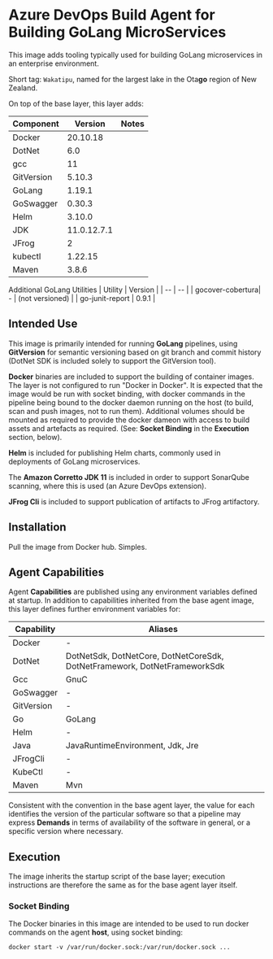 # Azure DevOps Build Agent for Building GoLang MicroServices

This image adds tooling typically used for building GoLang microservices in an enterprise environment.

Short tag: `Wakatipu`, named for the largest lake in the Ota**go** region of New Zealand.

On top of the base layer, this layer adds:

| Component | Version | Notes |
| -- | -- | -- |
| Docker | 20.10.18 |
| DotNet | 6.0 |
| gcc | 11 |
| GitVersion | 5.10.3 |
| GoLang | 1.19.1 |
| GoSwagger | 0.30.3 |
| Helm | 3.10.0 |
| JDK | 11.0.12.7.1 |
| JFrog | 2 |
| kubectl | 1.22.15 |
| Maven | 3.8.6 |

Additional GoLang Utilities
| Utility | Version |
| -- | -- |
| gocover-cobertura| - | (not versioned) |
| go-junit-report | 0.9.1 |


## Intended Use

This image is primarily intended for running **GoLang** pipelines, using **GitVersion** for semantic versioning based on git branch and commit history (DotNet SDK is included solely to support the GitVersion tool).

**Docker** binaries are included to support the building of container images.  The layer is not configured to run "Docker in Docker".  It is expected that the image would be run with socket binding, with docker commands in the pipeline being bound to the docker daemon running on the host (to build, scan and push images, not to run them).  Additional volumes should be mounted as required to provide the docker dameon with access to build assets and artefacts as required.  (See: **Socket Binding** in the **Execution** section, below).

**Helm** is included for publishing Helm charts, commonly used in deployments of GoLang microservices.

The **Amazon Corretto JDK 11** is included in order to support SonarQube scanning, where this is used (an Azure DevOps extension).

**JFrog Cli** is included to support publication of artifacts to JFrog artifactory.


## Installation

Pull the image from Docker hub.  Simples.


## Agent Capabilities

Agent **Capabilities** are published using any environment variables defined at startup.  In addition to capabilities inherited from the base agent image, this layer defines further environment variables for:

| Capability  | Aliases |
| ----------- | ------- |
| Docker      | - |
| DotNet      | DotNetSdk, DotNetCore, DotNetCoreSdk, DotNetFramework, DotNetFrameworkSdk |
| Gcc         | GnuC |
| GoSwagger   | - |
| GitVersion  | - |
| Go          | GoLang |
| Helm        | - |
| Java        | JavaRuntimeEnvironment, Jdk, Jre |
| JFrogCli    | - |
| KubeCtl     | - |
| Maven       | Mvn |


Consistent with the convention in the base agent layer, the value for each identifies the version of the particular software so that a pipeline may express **Demands** in terms of availability of the software in general, or a specific version where necessary.


## Execution

The image inherits the startup script of the base layer; execution instructions are therefore the same as for the base agent layer itself.


### Socket Binding
The Docker binaries in this image are intended to be used to run docker commands on the agent **host**, using socket binding:

`docker start -v /var/run/docker.sock:/var/run/docker.sock ... `